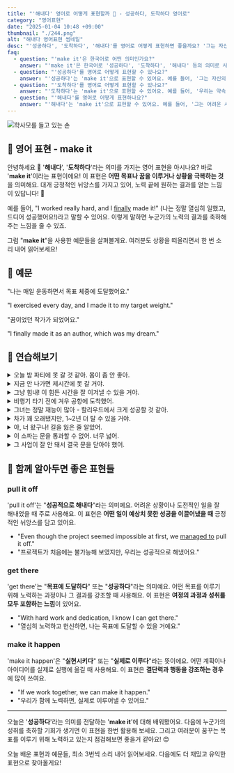 ```yaml
---
title: "'해내다' 영어로 어떻게 표현할까 💪 - 성공하다, 도착하다 영어로"
category: "영어표현"
date: "2025-01-04 10:48 +09:00"
thumbnail: "./244.png"
alt: "해내다 영어표현 썸네일"
desc: "'성공하다', '도착하다', '해내다'를 영어로 어떻게 표현하면 좋을까요? '그는 자신의 꿈을 이루었어', '우리는 약속 시간에 도착했어', '그는 어려운 시험을 해냈어' 등을 영어로 표현하는 법을 배워봅시다. 다양한 예문을 통해서 연습하고 본인의 표현으로 만들어 보세요."
faq:
  - question: "'make it'은 한국어로 어떤 의미인가요?"
    answer: "'make it'은 한국어로 '성공하다', '도착하다', '해내다' 등의 의미로 사용됩니다."
  - question: "'성공하다'를 영어로 어떻게 표현할 수 있나요?"
    answer: "'성공하다'는 'make it'으로 표현할 수 있어요. 예를 들어, '그는 자신의 꿈을 이루었어'는 'He made it happen'으로 말할 수 있어요."
  - question: "'도착하다'를 영어로 어떻게 표현할 수 있나요?"
    answer: "'도착하다'는 'make it'으로 표현할 수 있어요. 예를 들어, '우리는 약속 시간에 도착했어'는 'We made it on time'으로 말할 수 있어요."
  - question: "'해내다'를 영어로 어떻게 표현하나요?"
    answer: "'해내다'는 'make it'으로 표현할 수 있어요. 예를 들어, '그는 어려운 시험을 해냈어'는 'He made it through the tough exam'으로 표현할 수 있어요."
---
```


![학사모를 들고 있는 손](./244-1.jpg)

## 🌟 영어 표현 - make it

안녕하세요 👋 '**해내다**', '**도착하다**'라는 의미를 가지는 영어 표현을 아시나요? 바로 '**make it**'이라는 표현이에요! 이 표현은 **어떤 목표나 꿈을 이루거나 상황을 극복하는 것**을 의미해요. 대개 긍정적인 뉘앙스를 가지고 있어, 노력 끝에 원하는 결과를 얻는 느낌이 있답니다! 🌟

예를 들어, "I worked really hard, and I [finally](/blog/in-english/182.finally/) made it!" (나는 정말 열심히 일했고, 드디어 성공했어요!)라고 말할 수 있어요. 이렇게 말하면 누군가의 노력의 결과를 축하해주는 느낌을 줄 수 있죠.

<script async src="https://pagead2.googlesyndication.com/pagead/js/adsbygoogle.js?client=ca-pub-1465612013356152"
     crossorigin="anonymous"></script>
<!-- engple-horizontal-ad -->

<ins class="adsbygoogle"
     style="display:block"
     data-ad-client="ca-pub-1465612013356152"
     data-ad-slot="2106896038"
     data-ad-format="auto"
     data-full-width-responsive="true"></ins>

<script>
     (adsbygoogle = window.adsbygoogle || []).push({});
</script>

그럼 "**make it**"을 사용한 예문들을 살펴볼게요. 여러분도 상황을 떠올리면서 한 번 소리 내어 읽어보세요!

## 📖 예문

"나는 매일 운동하면서 목표 체중에 도달했어요."

"I exercised every day, and I made it to my target weight."

"꿈이었던 작가가 되었어요."

"I finally made it as an author, which was my dream."

## 💬 연습해보기

<details>
<summary>오늘 밤 파티에 못 갈 것 같아. 몸이 좀 안 좋아.</summary>
<span>I don't think I'll make it to the party tonight. I'm feeling <a href="/blog/in-english/099.under-the-weather/">under the weather</a>.</span>
</details>

<details>
<summary>지금 안 나가면 제시간에 못 갈 거야.</summary>
<span>We'll never make it <a href="/blog/vocab-1/043.on-time/">on time</a> if we don't leave now.</span>
</details>

<details>
<summary>그냥 힘내! 이 힘든 시간을 잘 이겨낼 수 있을 거야.</summary>
<span>Just <a href="/blog/in-english/067.hang-in-there/">hang in there</a>! You're gonna make it through this tough time.</span>
</details>

<details>
<summary>비행기 타기 전에 겨우 공항에 도착했어.</summary>
<span>I <a href="/blog/in-english/078.barely/">barely</a> made it to the airport before my flight.</span>
</details>

<details>
<summary>그녀는 정말 재능이 많아 - 할리우드에서 크게 성공할 것 같아.</summary>
<span>She's really talented - I think she'll make it big in Hollywood.</span>
</details>

<details>
<summary>차가 꽤 오래됐지만, 1~2년 더 탈 수 있을 거야.</summary>
<span>The car's pretty old, but it'll make it another year or two.</span>
</details>

<details>
<summary>야, 너 왔구나! 길을 잃은 줄 알았어.</summary>
<span>Hey, you made it! We were worried you got lost.</span>
</details>

<details>
<summary>이 소파는 문을 통과할 수 없어. 너무 넓어.</summary>
<span>This couch won't make it through the doorway. It's too wide.</span>
</details>

<details>
<summary>그 사업이 잘 안 돼서 결국 문을 닫아야 했어.</summary>
<span>The business wasn't making it, so they had to close down.</span>
</details>

## 🤝 함께 알아두면 좋은 표현들

### pull it off

'pull it off'는 "**성공적으로 해내다**"라는 의미예요. 어려운 상황이나 도전적인 일을 잘 해내었을 때 주로 사용해요. 이 표현은 **어떤 일이 예상치 못한 성공을 이끌어냈을 때** 긍정적인 뉘앙스를 담고 있어요.

- "Even though the project seemed impossible at first, we [managed to](/blog/in-english/175.manage-to/) pull it off."
- "프로젝트가 처음에는 불가능해 보였지만, 우리는 성공적으로 해냈어요."

### get there

'get there'는 "**목표에 도달하다**" 또는 "**성공하다**"라는 의미예요. 어떤 목표를 이루기 위해 노력하는 과정이나 그 결과를 강조할 때 사용해요. 이 표현은 **여정의 과정과 성취를 모두 포함하는 느낌**이 있어요.

- "With hard work and dedication, I know I can get there."
- "열심히 노력하고 헌신하면, 나는 목표에 도달할 수 있을 거예요."

### make it happen

'make it happen'은 "**실현시키다**" 또는 "**실제로 이루다**"라는 뜻이에요. 어떤 계획이나 아이디어를 실제로 실행에 옮길 때 사용해요. 이 표현은 **결단력과 행동을 강조하는 경우**에 많이 쓰여요.

- "If we work together, we can make it happen."
- "우리가 함께 노력하면, 실제로 이루어낼 수 있어요."

---

오늘은 '**성공하다**'라는 의미를 전달하는 '**make it**'에 대해 배워봤어요. 다음에 누군가의 성취를 축하할 기회가 생기면 이 표현을 한번 활용해 보세요. 그리고 여러분이 꿈꾸는 목표를 이루기 위해 노력하고 있는지 점검해보면 좋을거 같아요! 😊

오늘 배운 표현과 예문들, 최소 3번씩 소리 내어 읽어보세요. 다음에도 더 재밌고 유익한 표현으로 찾아올게요!
